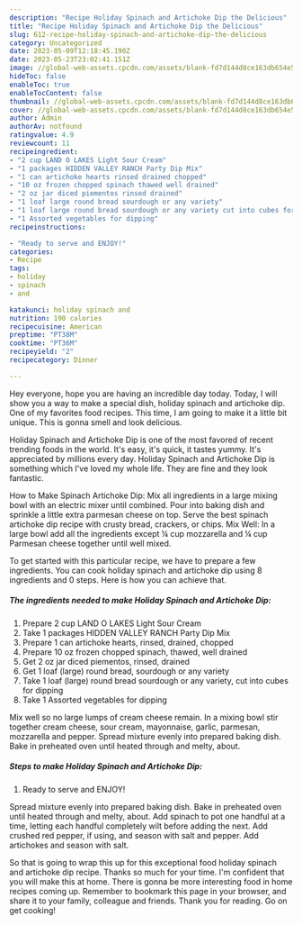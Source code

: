 ```yaml
---
description: "Recipe Holiday Spinach and Artichoke Dip the Delicious"
title: "Recipe Holiday Spinach and Artichoke Dip the Delicious"
slug: 612-recipe-holiday-spinach-and-artichoke-dip-the-delicious
category: Uncategorized
date: 2023-05-09T12:18:45.190Z
date: 2023-05-23T23:02:41.151Z
image: //global-web-assets.cpcdn.com/assets/blank-fd7d144d8ce163db654e5a02c40b08a2775adb7897d16e4062681dc7e1b2800f.png
hideToc: false
enableToc: true
enableTocContent: false
thumbnail: //global-web-assets.cpcdn.com/assets/blank-fd7d144d8ce163db654e5a02c40b08a2775adb7897d16e4062681dc7e1b2800f.png
cover: //global-web-assets.cpcdn.com/assets/blank-fd7d144d8ce163db654e5a02c40b08a2775adb7897d16e4062681dc7e1b2800f.png
author: Admin
authorAv: notfound
ratingvalue: 4.9
reviewcount: 11
recipeingredient:
- "2 cup LAND O LAKES Light Sour Cream"
- "1 packages HIDDEN VALLEY RANCH Party Dip Mix"
- "1 can artichoke hearts rinsed drained chopped"
- "10 oz frozen chopped spinach thawed well drained"
- "2 oz jar diced piementos rinsed drained"
- "1 loaf large round bread sourdough or any variety"
- "1 loaf large round bread sourdough or any variety cut into cubes for dipping"
- "1 Assorted vegetables for dipping"
recipeinstructions:

- "Ready to serve and ENJOY!"
categories:
- Recipe
tags:
- holiday
- spinach
- and

katakunci: holiday spinach and 
nutrition: 190 calories
recipecuisine: American
preptime: "PT38M"
cooktime: "PT36M"
recipeyield: "2"
recipecategory: Dinner

---
```



Hey everyone, hope you are having an incredible day today. Today, I will show you a way to make a special dish, holiday spinach and artichoke dip. One of my favorites food recipes. This time, I am going to make it a little bit unique. This is gonna smell and look delicious.

Holiday Spinach and Artichoke Dip is one of the most favored of recent trending foods in the world. It's easy, it's quick, it tastes yummy. It's appreciated by millions every day. Holiday Spinach and Artichoke Dip is something which I've loved my whole life. They are fine and they look fantastic.

How to Make Spinach Artichoke Dip: Mix all ingredients in a large mixing bowl with an electric mixer until combined. Pour into baking dish and sprinkle a little extra parmesan cheese on top. Serve the best spinach artichoke dip recipe with crusty bread, crackers, or chips. Mix Well: In a large bowl add all the ingredients except ¼ cup mozzarella and ¼ cup Parmesan cheese together until well mixed.


To get started with this particular recipe, we have to prepare a few ingredients. You can cook holiday spinach and artichoke dip using 8 ingredients and 0 steps. Here is how you can achieve that.

<!--inarticleads1-->

##### The ingredients needed to make Holiday Spinach and Artichoke Dip:

1. Prepare 2 cup LAND O LAKES Light Sour Cream
1. Take 1 packages HIDDEN VALLEY RANCH Party Dip Mix
1. Prepare 1 can artichoke hearts, rinsed, drained, chopped
1. Prepare 10 oz frozen chopped spinach, thawed, well drained
1. Get 2 oz jar diced piementos, rinsed, drained
1. Get 1 loaf (large) round bread, sourdough or any variety
1. Take 1 loaf (large) round bread sourdough or any variety, cut into cubes for dipping
1. Take 1 Assorted vegetables for dipping


Mix well so no large lumps of cream cheese remain. In a mixing bowl stir together cream cheese, sour cream, mayonnaise, garlic, parmesan, mozzarella and pepper. Spread mixture evenly into prepared baking dish. Bake in preheated oven until heated through and melty, about. 

<!--inarticleads2-->

##### Steps to make Holiday Spinach and Artichoke Dip:


1. Ready to serve and ENJOY!

Spread mixture evenly into prepared baking dish. Bake in preheated oven until heated through and melty, about. Add spinach to pot one handful at a time, letting each handful completely wilt before adding the next. Add crushed red pepper, if using, and season with salt and pepper. Add artichokes and season with salt. 

So that is going to wrap this up for this exceptional food holiday spinach and artichoke dip recipe. Thanks so much for your time. I'm confident that you will make this at home. There is gonna be more interesting food in home recipes coming up. Remember to bookmark this page in your browser, and share it to your family, colleague and friends. Thank you for reading. Go on get cooking!
